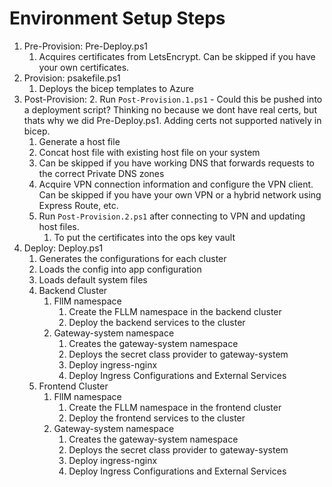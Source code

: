 # Environment Setup Steps

1. Pre-Provision: Pre-Deploy.ps1
   1. Acquires certificates from LetsEncrypt.  Can be skipped if you have your own certificates.
2. Provision: psakefile.ps1
   1. Deploys the bicep templates to Azure
3. Post-Provision:
   2. Run `Post-Provision.1.ps1` - Could this be pushed into a deployment script?  Thinking no because we dont have real certs, but thats why we did Pre-Deploy.ps1.  Adding certs not supported natively in bicep.
      1. Generate a host file
      2. Concat host file with existing host file on your system
      3. Can be skipped if you have working DNS that forwards requests to the correct Private DNS zones
   3. Acquire VPN connection information and configure the VPN client.  Can be skipped if you have your own VPN or a hybrid network using Express Route, etc.
   4. Run `Post-Provision.2.ps1` after connecting to VPN and updating host files.
      1. To put the certificates into the ops key vault
4. Deploy: Deploy.ps1
   1. Generates the configurations for each cluster
   2. Loads the config into app configuration
   3. Loads default system files
   4. Backend Cluster
      1. FllM namespace
         1. Create the FLLM namespace in the backend cluster
         2. Deploy the backend services to the cluster
      2. Gateway-system namespace
         1. Creates the gateway-system namespace
         2. Deploys the secret class provider to gateway-system
         3. Deploy ingress-nginx
         4. Deploy Ingress Configurations and External Services
   5. Frontend Cluster
      1. FllM namespace
         1. Create the FLLM namespace in the frontend cluster
         2. Deploy the frontend services to the cluster
      2. Gateway-system namespace
         1. Creates the gateway-system namespace
         2. Deploys the secret class provider to gateway-system
         3. Deploy ingress-nginx
         4. Deploy Ingress Configurations and External Services